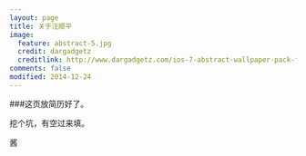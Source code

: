 ```yaml
---
layout: page
title: 关于汪顺平
image:
  feature: abstract-5.jpg
  credit: dargadgetz
  creditlink: http://www.dargadgetz.com/ios-7-abstract-wallpaper-pack-for-iphone-5-and-ipod-touch-retina/
comments: false
modified: 2014-12-24
---
```


###这页放简历好了。

挖个坑，有空过来填。

酱
